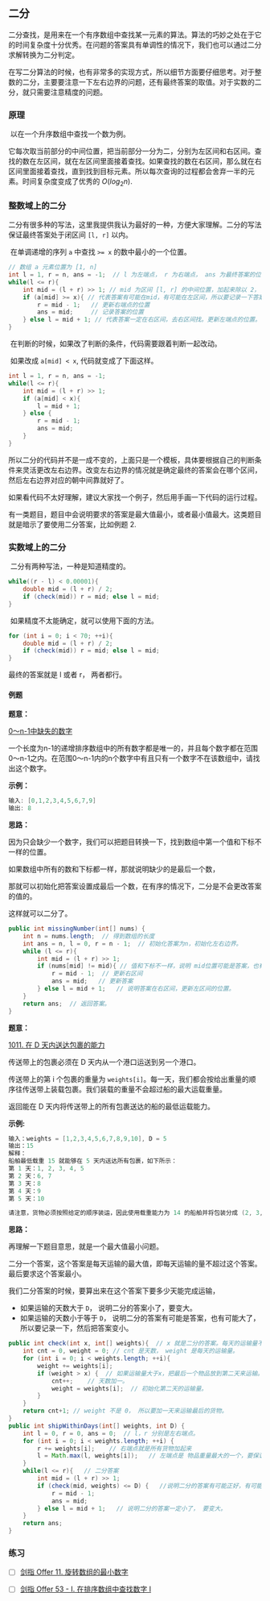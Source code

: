 ## 二分

​	二分查找，是用来在一个有序数组中查找某一元素的算法。算法的巧妙之处在于它的时间复杂度十分优秀。在问题的答案具有单调性的情况下，我们也可以通过二分求解转换为二分判定。

​	在写二分算法的时候，也有非常多的实现方式，所以细节方面要仔细思考。对于整数的二分，主要要注意一下左右边界的问题，还有最终答案的取值。对于实数的二分，就只需要注意精度的问题。



### 原理

​	以在一个升序数组中查找一个数为例。

​	它每次取当前部分的中间位置，把当前部分一分为二，分别为左区间和右区间。查找的数在左区间，就在左区间里面接着查找。如果查找的数在右区间，那么就在右区间里面接着查找，直到找到目标元素。所以每次查询的过程都会舍弃一半的元素。时间复杂度变成了优秀的 $O(log_2n)$.



### 整数域上的二分

​	二分有很多种的写法，这里我提供我认为最好的一种，方便大家理解。二分的写法保证最终答案处于闭区间 `[l, r]` 以内。 

​	在单调递增的序列 `a` 中查找 `>= x` 的数中最小的一个位置。

```java
// 数组 a 元素位置为 [1, n]
int l = 1, r = n, ans = -1;  // l 为左端点， r 为右端点， ans 为最终答案的位置。
while(l <= r){
    int mid = (l + r) >> 1; // mid 为区间 [l, r] 的中间位置，加起来除以 2， 这种写法是加起来右移一位，同样的效果，但是速度更快。
    if (a[mid] >= x){ // 代表答案有可能在mid，有可能在左区间，所以要记录一下答案，然后去左区间找。
        r = mid - 1;   // 更新右端点的位置
        ans = mid;     // 记录答案的位置
    } else l = mid + 1; // 代表答案一定在右区间，去右区间找。更新左端点的位置。
}
```

​	在判断的时候，如果改了判断的条件，代码需要跟着判断一起改动。

​	如果改成 `a[mid] < x`, 代码就变成了下面这样。

```java
int l = 1, r = n, ans = -1;  
while(l <= r){
    int mid = (l + r) >> 1;
    if (a[mid] < x){ 
        l = mid + 1;   
    } else {
        r = mid - 1; 
        ans = mid;
    }
}
```

所以二分的代码并不是一成不变的，上面只是一个模板，具体要根据自己的判断条件来灵活更改左右边界。改变左右边界的情况就是确定最终的答案会在哪个区间，然后左右边界对应的朝中间靠就好了。

如果看代码不太好理解，建议大家找一个例子，然后用手画一下代码的运行过程。



有一类题目，题目中会说明要求的答案是最大值最小，或者最小值最大。这类题目就是暗示了要使用二分答案，比如例题 2.



### 实数域上的二分

​	二分有两种写法，一种是知道精度的。

```java
while((r - l) < 0.00001){
    double mid = (l + r) / 2;
    if (check(mid)) r = mid; else l = mid;
}
```

​	如果精度不太能确定，就可以使用下面的方法。

```java
for (int i = 0; i < 70; ++i){
    double mid = (l + r) / 2;
    if (check(mid)) r = mid; else l = mid;
}
```

最终的答案就是 l 或者 r， 两者都行。



#### 例题

**题意：**

[0～n-1中缺失的数字](https://leetcode-cn.com/problems/que-shi-de-shu-zi-lcof) 

一个长度为n-1的递增排序数组中的所有数字都是唯一的，并且每个数字都在范围0～n-1之内。在范围0～n-1内的n个数字中有且只有一个数字不在该数组中，请找出这个数字。

**示例：**

```java
输入: [0,1,2,3,4,5,6,7,9]
输出: 8
```

**思路：**

因为只会缺少一个数字，我们可以把题目转换一下，找到数组中第一个值和下标不一样的位置。

如果数组中所有的数和下标都一样，那就说明缺少的是最后一个数， 

那就可以初始化把答案设置成最后一个数，在有序的情况下，二分是不会更改答案的值的。

这样就可以二分了。

```java
public int missingNumber(int[] nums) {
    int n = nums.length;  // 得到数组的长度
    int ans = n, l = 0, r = n - 1;  // 初始化答案为n，初始化左右边界。
    while (l <= r){
        int mid = (l + r) >> 1;
        if (nums[mid] != mid){ // 值和下标不一样，说明 mid位置可能是答案，也有可能答案在左区间。
            r = mid - 1;  // 更新右区间
            ans = mid;   // 更新答案
        } else l = mid + 1;   // 说明答案在右区间，更新左区间的位置。
    }
    return ans;  // 返回答案。
}
```

**题意：**

[1011. 在 D 天内送达包裹的能力](https://leetcode-cn.com/problems/capacity-to-ship-packages-within-d-days/)

传送带上的包裹必须在 D 天内从一个港口运送到另一个港口。

传送带上的第 i 个包裹的重量为 `weights[i]`。每一天，我们都会按给出重量的顺序往传送带上装载包裹。我们装载的重量不会超过船的最大运载重量。

返回能在 D 天内将传送带上的所有包裹送达的船的最低运载能力。

**示例:**

```java
输入：weights = [1,2,3,4,5,6,7,8,9,10], D = 5
输出：15
解释：
船舶最低载重 15 就能够在 5 天内送达所有包裹，如下所示：
第 1 天：1, 2, 3, 4, 5
第 2 天：6, 7
第 3 天：8
第 4 天：9
第 5 天：10

请注意，货物必须按照给定的顺序装运，因此使用载重能力为 14 的船舶并将包装分成 (2, 3, 4, 5), (1, 6, 7), (8), (9), (10) 是不允许的。 
```

**思路：**

再理解一下题目意思，就是一个最大值最小问题。

二分一个答案，这个答案是每天运输的最大值，即每天运输的量不超过这个答案。最后要求这个答案最小。

我们二分答案的时候，要算出来在这个答案下要多少天能完成运输， 

- 如果运输的天数大于 `D`， 说明二分的答案小了，要变大。
- 如果运输的天数小于等于 `D`， 说明二分的答案有可能是答案，也有可能大了，所以要记录一下，然后把答案变小。

```java
public int check(int x, int[] weights){  // x 就是二分的答案。每天的运输量不能超过 x 
    int cnt = 0, weight = 0; // cnt 是天数， weight 是每天的运输量。
    for (int i = 0; i < weights.length; ++i){
        weight += weights[i];  
        if (weight > x) {  // 如果运输量大于x，把最后一个物品放到第二天来运输。
            cnt++;    // 天数加一。
            weight = weights[i];  // 初始化第二天的运输量。
        }
    }
    return cnt+1; // weight 不是 0， 所以要加一天来运输最后的货物。
}
public int shipWithinDays(int[] weights, int D) {
    int l = 0, r = 0, ans = 0;  // l，r 分别是左右端点。
    for (int i = 0; i < weights.length; ++i) {
        r += weights[i];    // 右端点就是所有货物加起来
        l = Math.max(l, weights[i]);   // 左端点是 物品重量最大的一个，要保证船可以单独运输每一个物品。
    }
    while(l <= r){   // 二分答案
        int mid = (l + r) >> 1;
        if (check(mid, weights) <= D) {   //说明二分的答案有可能正好，有可能大了， 要变小。
            r = mid - 1;
            ans = mid;
        } else l = mid + 1;   // 说明二分的答案一定小了， 要变大。
    }
    return ans;
}
```





### 练习

- [ ] [剑指 Offer 11. 旋转数组的最小数字](https://leetcode-cn.com/problems/xuan-zhuan-shu-zu-de-zui-xiao-shu-zi-lcof/)

- [ ] [剑指 Offer 53 - I. 在排序数组中查找数字 I](https://leetcode-cn.com/problems/zai-pai-xu-shu-zu-zhong-cha-zhao-shu-zi-lcof/)
